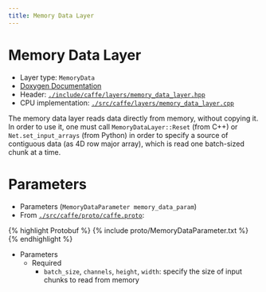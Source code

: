 ```yaml
---
title: Memory Data Layer
---
```


# Memory Data Layer

* Layer type: `MemoryData`
* [Doxygen Documentation](http://caffe.berkeleyvision.org/doxygen/classcaffe_1_1MemoryDataLayer.md)
* Header: [`./include/caffe/layers/memory_data_layer.hpp`](https://github.com/BVLC/caffe/blob/master/include/caffe/layers/memory_data_layer.hpp)
* CPU implementation: [`./src/caffe/layers/memory_data_layer.cpp`](https://github.com/BVLC/caffe/blob/master/src/caffe/layers/memory_data_layer.cpp)

The memory data layer reads data directly from memory, without copying it. In order to use it, one must call `MemoryDataLayer::Reset` (from C++) or `Net.set_input_arrays` (from Python) in order to specify a source of contiguous data (as 4D row major array), which is read one batch-sized chunk at a time.

# Parameters

* Parameters (`MemoryDataParameter memory_data_param`)
* From [`./src/caffe/proto/caffe.proto`](https://github.com/BVLC/caffe/blob/master/src/caffe/proto/caffe.proto):

{% highlight Protobuf %}
{% include proto/MemoryDataParameter.txt %}
{% endhighlight %}

* Parameters
    - Required
        - `batch_size`, `channels`, `height`, `width`: specify the size of input chunks to read from memory
